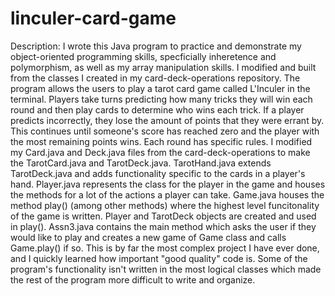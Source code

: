 # linculer-card-game
Description: I wrote this Java program to practice and demonstrate my object-oriented programming skills, specficially inheretence and polymorphism, as well as my array manipulation skills. I modified and built from the classes I created in my card-deck-operations repository. The program allows the users to play a tarot card game called L'Inculer in the terminal. Players take turns predicting how many tricks they will win each round and then play cards to determine who wins each trick. If a player predicts incorrectly, they lose the amount of points that they were errant by. This continues until someone's score has reached zero and the player with the most remaining points wins. Each round has specific rules.
I modified my Card.java and Deck.java files from the card-deck-operations to make the TarotCard.java and TarotDeck.java. TarotHand.java extends TarotDeck.java and adds functionality specific to the cards in a player's hand. Player.java represents the class for the player in the game and houses the methods for a lot of the actions a player can take. Game.java houses the method play() (among other methods) where the highest level funcitonality of the game is written. Player and TarotDeck objects are created and used in play(). Assn3.java contains the main method which asks the user if they would like to play and creates a new game of Game class and calls Game.play() if so.
This is by far the most complex project I have ever done, and I quickly learned how important "good quality" code is. Some of the program's functionality isn't written in the most logical classes which made the rest of the program more difficult to write and organize.
